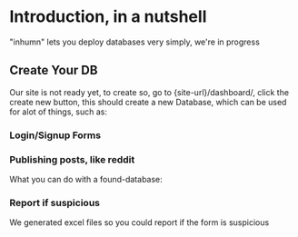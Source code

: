 # Introduction, in a nutshell

"inhumn" lets you deploy databases very simply, we're in progress

## Create Your DB 

Our site is not ready yet, to create so, go to {site-url}/dashboard/, click the create new button, this should create a new Database, which can be used for alot of things, such as:
### Login/Signup Forms
### Publishing posts, like reddit
What you can do with a found-database:
### Report if suspicious
We generated excel files so you could report if the form is suspicious
